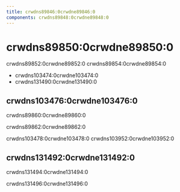 ```yaml
---
title: crwdns89846:0crwdne89846:0
components: crwdns89848:0crwdne89848:0
---
```


# crwdns89850:0crwdne89850:0

<p class="description">crwdns89852:0crwdne89852:0 crwdns89854:0crwdne89854:0</p>

- crwdns103474:0crwdne103474:0
- crwdns131490:0crwdne131490:0

## crwdns103476:0crwdne103476:0

crwdns89860:0crwdne89860:0

crwdns89862:0crwdne89862:0

crwdns103478:0crwdne103478:0 crwdns103952:0crwdne103952:0

## crwdns131492:0crwdne131492:0

crwdns131494:0crwdne131494:0

crwdns131496:0crwdne131496:0